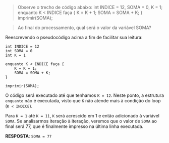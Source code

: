 > Observe o trecho de código abaixo: int INDICE = 12, SOMA = 0, K = 1; enquanto K < INDICE faça { K = K + 1; SOMA = SOMA + K; } imprimir(SOMA);

> Ao final do processamento, qual será o valor da variável SOMA? 

Reescrevendo o pseudocódigo acima a fim de facilitar sua leitura:

```
int INDICE = 12
int SOMA = 0
int K = 1

enquanto K < INDICE faça {
    K = K + 1;
    SOMA = SOMA + K;
}

imprimir(SOMA);
```

O código será executado até que tenhamos `K = 12`. Neste ponto, a estrutura `enquanto` não é executada, visto que `K` não atende mais à condição do loop (`K < INDICE`).

Para `K = 1` até `K = 11`, `K` será acrescido em 1 e então adicionado à variável `SOMA`. Se analisarmos iteração à iteração, veremos que o valor de `SOMA` ao final será 77, que é finalmente impresso na última linha executada.

**RESPOSTA**: `SOMA = 77`

